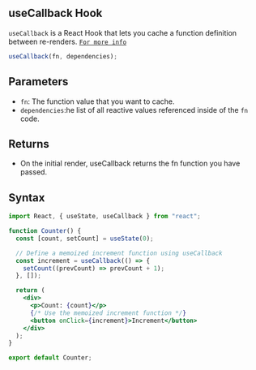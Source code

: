 ## useCallback Hook

`useCallback` is a React Hook that lets you cache a function definition between re-renders.
[`For more info`](https://react.dev/reference/react/useCallback#)

```jsx
useCallback(fn, dependencies);
```

## Parameters

- `fn`: The function value that you want to cache.
- `dependencies`:he list of all reactive values referenced inside of the `fn` code.

## Returns

- On the initial render, useCallback returns the fn function you have passed.

## Syntax

```jsx
import React, { useState, useCallback } from "react";

function Counter() {
  const [count, setCount] = useState(0);

  // Define a memoized increment function using useCallback
  const increment = useCallback(() => {
    setCount((prevCount) => prevCount + 1);
  }, []);

  return (
    <div>
      <p>Count: {count}</p>
      {/* Use the memoized increment function */}
      <button onClick={increment}>Increment</button>
    </div>
  );
}

export default Counter;
```
